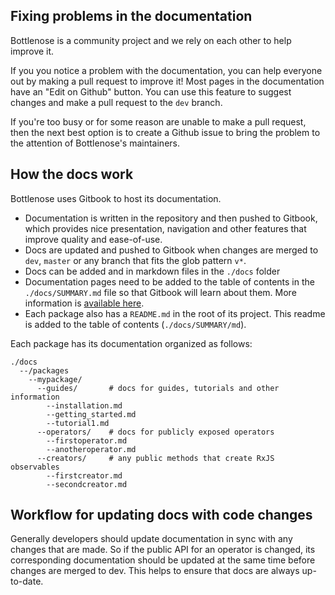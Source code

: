 ## Fixing problems in the documentation
Bottlenose is a community project and we rely on each other to help improve it.

If you you notice a problem with the documentation, you can help everyone out by making a pull request to improve it! Most pages in the documentation have an "Edit on Github" button.  You can use this feature to suggest changes and make a pull request to the `dev` branch.

If you're too busy or for some reason are unable to make a pull request, then the next best option is to create a Github issue to bring the problem to the attention of Bottlenose's maintainers.

## How the docs work
Bottlenose uses Gitbook to host its documentation.
- Documentation is written in the repository and then pushed to Gitbook, which provides nice presentation, navigation and other features that improve quality and ease-of-use. 
- Docs are updated and pushed to Gitbook when changes are merged to `dev`, `master` or any branch that fits the glob pattern `v*`.
- Docs can be added and in markdown files in the `./docs` folder
- Documentation pages need to be added to the table of contents in the `./docs/SUMMARY.md` file so that Gitbook will learn about them. More information is [available here](https://docs.gitbook.com/integrations/github).
- Each package also has a `README.md` in the root of its project.  This readme is added to the table of contents (`./docs/SUMMARY/md`).


Each package has its documentation organized as follows:
```
./docs
  --/packages
    --mypackage/
      --guides/       # docs for guides, tutorials and other information
        --installation.md
        --getting_started.md
        --tutorial1.md
      --operators/    # docs for publicly exposed operators
        --firstoperator.md
        --anotheroperator.md
      --creators/     # any public methods that create RxJS observables
        --firstcreator.md
        --secondcreator.md
```

## Workflow for updating docs with code changes
Generally developers should update documentation in sync with any changes that are made.  So if the public API for an operator is changed, its corresponding documentation should be updated at the same time before changes are merged to dev.  This helps to ensure that docs are always up-to-date.
